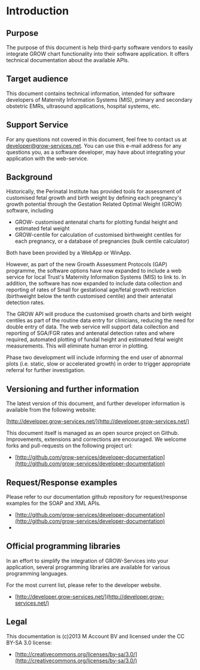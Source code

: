 # Introduction

## Purpose

The purpose of this document is help third-party software vendors to easily integrate GROW chart functionality into their software application. It offers technical documentation about the available APIs.

## Target audience

This document contains technical information, intended for software developers of Maternity Information Systems (MIS), primary and secondary obstetric EMRs, ultrasound applications, hospital systems, etc.

## Support Service

For any questions not covered in this document, feel free to contact us at [developer@grow-services.net](mailto:developer@grow-services.net). You can use this e-mail address for any questions you, as a software developer, may have about integrating your application with the web-service.

## Background 

Historically, the Perinatal Institute has provided tools for assessment of customised fetal growth and birth weight by defining each pregnancy's growth potential through the Gestation Related Optimal Weight (GROW) software, including

* GROW- customised antenatal charts for plotting fundal height and estimated fetal weight
* GROW-centile for calculation of customised birthweight centiles for each pregnancy, or a database of pregnancies (bulk centile calculator)

Both have been provided by a WebApp or WinApp.

However, as part of the new Growth Assessment Protocols (GAP) programme, the software options have now expanded to include a web service for local Trust's Maternity Information Systems (MIS) to link to. In addition, the software has now expanded to include data collection and reporting of rates of Small for gestational age/fetal growth restriction (birthweight below the tenth customised centile) and their antenatal detection rates.

The GROW API will produce the customised growth charts and birth weight centiles as part of the routine data entry for clinicians, reducing the need for double entry of data. The web service will support data collection and reporting of SGA/FGR rates and antenatal detection rates and where required, automated plotting of fundal height and estimated fetal weight measurements. This will eliminate human error in plotting.

Phase two development will include informing the end user of abnormal plots (i.e. static, slow or accelerated growth) in order to trigger appropriate referral for further investigation.

## Versioning and further information

The latest version of this document, and further developer information is available from the following website: 

[http://developer.grow-services.net/](http://developer.grow-services.net/)

This document itself is managed as an open source project on Github. Improvements, extensions and corrections are encouraged. We welcome forks and pull-requests on the following project url:

* [http://github.com/grow-services/developer-documentation](http://github.com/grow-services/developer-documentation)

## Request/Response examples

Please refer to our documentation github repository for request/response examples for the SOAP and XML APIs.

* [http://github.com/grow-services/developer-documentation](http://github.com/grow-services/developer-documentation)
* 
## Official programming libraries 

In an effort to simplify the integration of GROW-Services into your application, several programming libraries are available for various programming languages.

For the most current list, please refer to the developer website.

* [http://developer.grow-services.net/](http://developer.grow-services.net/)

## Legal

This documentation is (c)2013 M Account BV and licensed under the CC BY-SA 3.0 license:

* [http://creativecommons.org/licenses/by-sa/3.0/](http://creativecommons.org/licenses/by-sa/3.0/)



